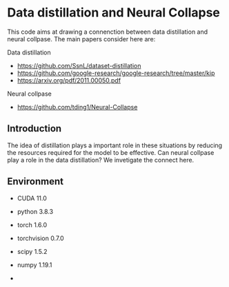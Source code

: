 # Data distillation and Neural Collapse

This code aims at drawing a connenction between data distillation and neural collpase. The main papers consider here are:

Data distillation
- https://github.com/SsnL/dataset-distillation
- https://github.com/google-research/google-research/tree/master/kip
- https://arxiv.org/pdf/2011.00050.pdf

Neural collpase
- https://github.com/tding1/Neural-Collapse

## Introduction
The idea of distillation plays a important role in these situations by reducing the resources required for the model to be effective. Can neural collpase play a role in the data distillation? We invetigate the connect here.

## Environment

- CUDA 11.0
- python 3.8.3
- torch 1.6.0
- torchvision 0.7.0
- scipy 1.5.2
- numpy 1.19.1

- 

